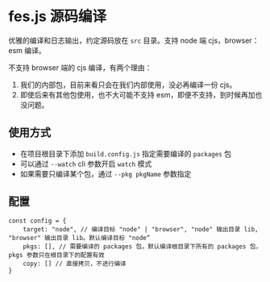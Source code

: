 # fes.js 源码编译

优雅的编译和日志输出，约定源码放在 `src` 目录。支持 node 端 cjs，browser：esm 编译。

不支持 browser 端的 cjs 编译，有两个理由：

1. 我们的内部包，目前来看只会在我们内部使用，没必再编译一份 cjs。
2. 即使后来有其他包使用，也不大可能不支持 esm，即便不支持，到时候再加也没问题。

## 使用方式

-   在项目根目录下添加 `build.config.js` 指定需要编译的 `packages` 包
-   可以通过 `--watch` cli 参数开启 `watch` 模式
-   如果需要只编译某个包，通过 `--pkg pkgName` 参数指定

## 配置

```
const config = {
    target: "node", // 编译目标 "node" | "browser", "node" 输出目录 lib, "browser" 输出目录 lib。默认编译目标 "node“
    pkgs: [], // 需要编译的 packages 包，默认编译根目录下所有的 packages 包，pkgs 参数只在根目录下的配置有效
    copy: [] // 直接拷贝，不进行编译
}
```
